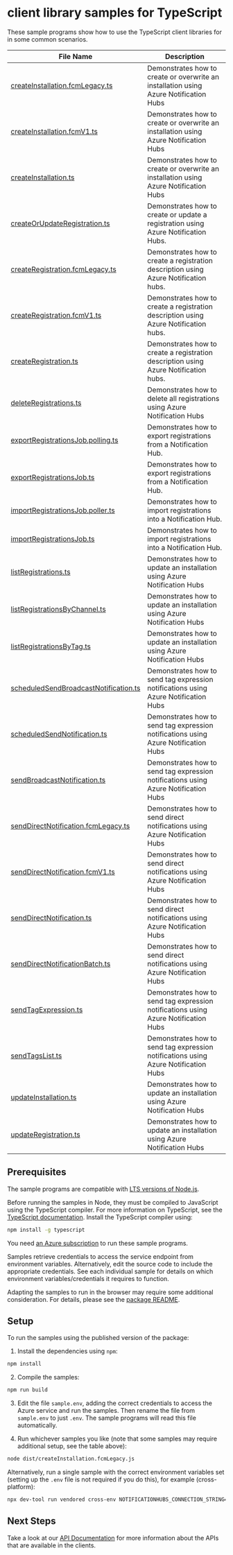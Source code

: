 # client library samples for TypeScript

These sample programs show how to use the TypeScript client libraries for in some common scenarios.

| **File Name**                                                               | **Description**                                                                       |
| --------------------------------------------------------------------------- | ------------------------------------------------------------------------------------- |
| [createInstallation.fcmLegacy.ts][createinstallation.fcmlegacy]             | Demonstrates how to create or overwrite an installation using Azure Notification Hubs |
| [createInstallation.fcmV1.ts][createinstallation.fcmv1]                     | Demonstrates how to create or overwrite an installation using Azure Notification Hubs |
| [createInstallation.ts][createinstallation]                                 | Demonstrates how to create or overwrite an installation using Azure Notification Hubs |
| [createOrUpdateRegistration.ts][createorupdateregistration]                 | Demonstrates how to create or update a registration using Azure Notification Hubs.    |
| [createRegistration.fcmLegacy.ts][createregistration.fcmlegacy]             | Demonstrates how to create a registration description using Azure Notification hubs.  |
| [createRegistration.fcmV1.ts][createregistration.fcmv1]                     | Demonstrates how to create a registration description using Azure Notification hubs.  |
| [createRegistration.ts][createregistration]                                 | Demonstrates how to create a registration description using Azure Notification hubs.  |
| [deleteRegistrations.ts][deleteregistrations]                               | Demonstrates how to delete all registrations using Azure Notification Hubs            |
| [exportRegistrationsJob.polling.ts][exportregistrationsjob.polling]         | Demonstrates how to export registrations from a Notification Hub.                     |
| [exportRegistrationsJob.ts][exportregistrationsjob]                         | Demonstrates how to export registrations from a Notification Hub.                     |
| [importRegistrationsJob.poller.ts][importregistrationsjob.poller]           | Demonstrates how to import registrations into a Notification Hub.                     |
| [importRegistrationsJob.ts][importregistrationsjob]                         | Demonstrates how to import registrations into a Notification Hub.                     |
| [listRegistrations.ts][listregistrations]                                   | Demonstrates how to update an installation using Azure Notification Hubs              |
| [listRegistrationsByChannel.ts][listregistrationsbychannel]                 | Demonstrates how to update an installation using Azure Notification Hubs              |
| [listRegistrationsByTag.ts][listregistrationsbytag]                         | Demonstrates how to update an installation using Azure Notification Hubs              |
| [scheduledSendBroadcastNotification.ts][scheduledsendbroadcastnotification] | Demonstrates how to send tag expression notifications using Azure Notification Hubs   |
| [scheduledSendNotification.ts][scheduledsendnotification]                   | Demonstrates how to send tag expression notifications using Azure Notification Hubs   |
| [sendBroadcastNotification.ts][sendbroadcastnotification]                   | Demonstrates how to send tag expression notifications using Azure Notification Hubs   |
| [sendDirectNotification.fcmLegacy.ts][senddirectnotification.fcmlegacy]     | Demonstrates how to send direct notifications using Azure Notification Hubs           |
| [sendDirectNotification.fcmV1.ts][senddirectnotification.fcmv1]             | Demonstrates how to send direct notifications using Azure Notification Hubs           |
| [sendDirectNotification.ts][senddirectnotification]                         | Demonstrates how to send direct notifications using Azure Notification Hubs           |
| [sendDirectNotificationBatch.ts][senddirectnotificationbatch]               | Demonstrates how to send direct notifications using Azure Notification Hubs           |
| [sendTagExpression.ts][sendtagexpression]                                   | Demonstrates how to send tag expression notifications using Azure Notification Hubs   |
| [sendTagsList.ts][sendtagslist]                                             | Demonstrates how to send tag expression notifications using Azure Notification Hubs   |
| [updateInstallation.ts][updateinstallation]                                 | Demonstrates how to update an installation using Azure Notification Hubs              |
| [updateRegistration.ts][updateregistration]                                 | Demonstrates how to update an installation using Azure Notification Hubs              |

## Prerequisites

The sample programs are compatible with [LTS versions of Node.js](https://github.com/nodejs/release#release-schedule).

Before running the samples in Node, they must be compiled to JavaScript using the TypeScript compiler. For more information on TypeScript, see the [TypeScript documentation][typescript]. Install the TypeScript compiler using:

```bash
npm install -g typescript
```

You need [an Azure subscription][freesub] to run these sample programs.

Samples retrieve credentials to access the service endpoint from environment variables. Alternatively, edit the source code to include the appropriate credentials. See each individual sample for details on which environment variables/credentials it requires to function.

Adapting the samples to run in the browser may require some additional consideration. For details, please see the [package README][package].

## Setup

To run the samples using the published version of the package:

1. Install the dependencies using `npm`:

```bash
npm install
```

2. Compile the samples:

```bash
npm run build
```

3. Edit the file `sample.env`, adding the correct credentials to access the Azure service and run the samples. Then rename the file from `sample.env` to just `.env`. The sample programs will read this file automatically.

4. Run whichever samples you like (note that some samples may require additional setup, see the table above):

```bash
node dist/createInstallation.fcmLegacy.js
```

Alternatively, run a single sample with the correct environment variables set (setting up the `.env` file is not required if you do this), for example (cross-platform):

```bash
npx dev-tool run vendored cross-env NOTIFICATIONHUBS_CONNECTION_STRING="<notificationhubs connection string>" NOTIFICATION_HUB_NAME="<notification hub name>" FCM_REGISTRATION_ID="<fcm registration id>" node dist/createInstallation.fcmLegacy.js
```

## Next Steps

Take a look at our [API Documentation][apiref] for more information about the APIs that are available in the clients.

[createinstallation.fcmlegacy]: https://github.com/Azure/azure-sdk-for-js/blob/main/sdk/notificationhubs/notification-hubs/samples/v2/typescript/src/createInstallation.fcmLegacy.ts
[createinstallation.fcmv1]: https://github.com/Azure/azure-sdk-for-js/blob/main/sdk/notificationhubs/notification-hubs/samples/v2/typescript/src/createInstallation.fcmV1.ts
[createinstallation]: https://github.com/Azure/azure-sdk-for-js/blob/main/sdk/notificationhubs/notification-hubs/samples/v2/typescript/src/createInstallation.ts
[createorupdateregistration]: https://github.com/Azure/azure-sdk-for-js/blob/main/sdk/notificationhubs/notification-hubs/samples/v2/typescript/src/createOrUpdateRegistration.ts
[createregistration.fcmlegacy]: https://github.com/Azure/azure-sdk-for-js/blob/main/sdk/notificationhubs/notification-hubs/samples/v2/typescript/src/createRegistration.fcmLegacy.ts
[createregistration.fcmv1]: https://github.com/Azure/azure-sdk-for-js/blob/main/sdk/notificationhubs/notification-hubs/samples/v2/typescript/src/createRegistration.fcmV1.ts
[createregistration]: https://github.com/Azure/azure-sdk-for-js/blob/main/sdk/notificationhubs/notification-hubs/samples/v2/typescript/src/createRegistration.ts
[deleteregistrations]: https://github.com/Azure/azure-sdk-for-js/blob/main/sdk/notificationhubs/notification-hubs/samples/v2/typescript/src/deleteRegistrations.ts
[exportregistrationsjob.polling]: https://github.com/Azure/azure-sdk-for-js/blob/main/sdk/notificationhubs/notification-hubs/samples/v2/typescript/src/exportRegistrationsJob.polling.ts
[exportregistrationsjob]: https://github.com/Azure/azure-sdk-for-js/blob/main/sdk/notificationhubs/notification-hubs/samples/v2/typescript/src/exportRegistrationsJob.ts
[importregistrationsjob.poller]: https://github.com/Azure/azure-sdk-for-js/blob/main/sdk/notificationhubs/notification-hubs/samples/v2/typescript/src/importRegistrationsJob.poller.ts
[importregistrationsjob]: https://github.com/Azure/azure-sdk-for-js/blob/main/sdk/notificationhubs/notification-hubs/samples/v2/typescript/src/importRegistrationsJob.ts
[listregistrations]: https://github.com/Azure/azure-sdk-for-js/blob/main/sdk/notificationhubs/notification-hubs/samples/v2/typescript/src/listRegistrations.ts
[listregistrationsbychannel]: https://github.com/Azure/azure-sdk-for-js/blob/main/sdk/notificationhubs/notification-hubs/samples/v2/typescript/src/listRegistrationsByChannel.ts
[listregistrationsbytag]: https://github.com/Azure/azure-sdk-for-js/blob/main/sdk/notificationhubs/notification-hubs/samples/v2/typescript/src/listRegistrationsByTag.ts
[scheduledsendbroadcastnotification]: https://github.com/Azure/azure-sdk-for-js/blob/main/sdk/notificationhubs/notification-hubs/samples/v2/typescript/src/scheduledSendBroadcastNotification.ts
[scheduledsendnotification]: https://github.com/Azure/azure-sdk-for-js/blob/main/sdk/notificationhubs/notification-hubs/samples/v2/typescript/src/scheduledSendNotification.ts
[sendbroadcastnotification]: https://github.com/Azure/azure-sdk-for-js/blob/main/sdk/notificationhubs/notification-hubs/samples/v2/typescript/src/sendBroadcastNotification.ts
[senddirectnotification.fcmlegacy]: https://github.com/Azure/azure-sdk-for-js/blob/main/sdk/notificationhubs/notification-hubs/samples/v2/typescript/src/sendDirectNotification.fcmLegacy.ts
[senddirectnotification.fcmv1]: https://github.com/Azure/azure-sdk-for-js/blob/main/sdk/notificationhubs/notification-hubs/samples/v2/typescript/src/sendDirectNotification.fcmV1.ts
[senddirectnotification]: https://github.com/Azure/azure-sdk-for-js/blob/main/sdk/notificationhubs/notification-hubs/samples/v2/typescript/src/sendDirectNotification.ts
[senddirectnotificationbatch]: https://github.com/Azure/azure-sdk-for-js/blob/main/sdk/notificationhubs/notification-hubs/samples/v2/typescript/src/sendDirectNotificationBatch.ts
[sendtagexpression]: https://github.com/Azure/azure-sdk-for-js/blob/main/sdk/notificationhubs/notification-hubs/samples/v2/typescript/src/sendTagExpression.ts
[sendtagslist]: https://github.com/Azure/azure-sdk-for-js/blob/main/sdk/notificationhubs/notification-hubs/samples/v2/typescript/src/sendTagsList.ts
[updateinstallation]: https://github.com/Azure/azure-sdk-for-js/blob/main/sdk/notificationhubs/notification-hubs/samples/v2/typescript/src/updateInstallation.ts
[updateregistration]: https://github.com/Azure/azure-sdk-for-js/blob/main/sdk/notificationhubs/notification-hubs/samples/v2/typescript/src/updateRegistration.ts
[apiref]: https://learn.microsoft.com/javascript/api/@azure/notification-hubs
[freesub]: https://azure.microsoft.com/free/
[package]: https://github.com/Azure/azure-sdk-for-js/tree/main/sdk/notificationhubs/notification-hubs/README.md
[typescript]: https://www.typescriptlang.org/docs/home.html
